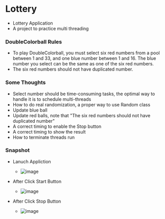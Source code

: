 # Lottery
- Lottery Application
- A project to practice multi threading

### DoubleColorball Rules
- To play DoubleColorball, you must select six red numbers from a pool between 1 and 33, and one blue number between 1 and 16. The blue number you select can be the same as one of the six red numbers.
- The six red numbers should not have duplicated number.

### Some Thoughts
- Select number should be time-consuming tasks,  the optimal way to handle it is to schedule multi-threads
- How to do real randomization, a proper way to use Random class
- Update blue ball
- Update red balls, note that "The six red numbers should not have duplicated number"
- A correct timing to enable the Stop button
- A correct timing to show the result
- How to terminate threads run

### Snapshot
- Lanuch Appliction
  - ![image](https://user-images.githubusercontent.com/29477330/110700710-1d887080-81a5-11eb-8bce-e3140116905d.png)

- After Click Start Button
  - ![image](https://user-images.githubusercontent.com/29477330/110700779-342ec780-81a5-11eb-8b92-d524ece2ddf8.png)

- After Click Stop Button
  - ![image](https://user-images.githubusercontent.com/29477330/110700895-57597700-81a5-11eb-95e9-142e54b5e7ae.png)

